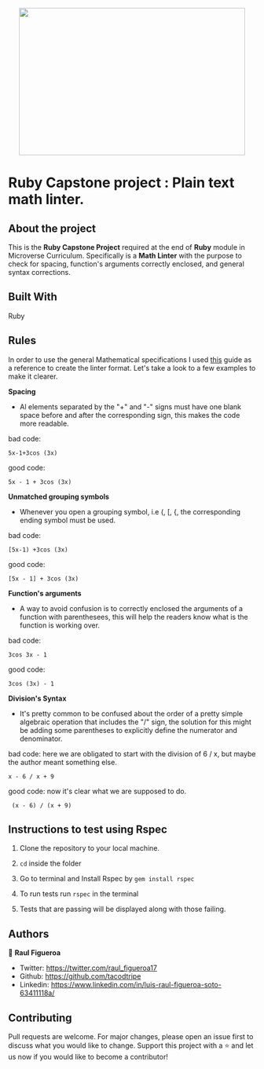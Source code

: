 <p align="center">
  <img width="460" height="300" src="img/microverse-logo.jpg">
</p>

# Ruby Capstone project :  Plain text math linter.

## About the project
  This is the **Ruby Capstone Project** required at the end of **Ruby** module in Microverse Curriculum.
  Specifically is a **Math Linter** with the purpose to check for spacing, function's arguments correctly enclosed, and general syntax corrections.
## Built With
  Ruby
  
## Rules
In order to use the general Mathematical specifications I used [this](https://pages.uoregon.edu/ncp/Courses/MathInPlainTextEmail.html) guide as a reference to create the linter format. Let's take a look to a few examples to make it clearer.

**Spacing**
* Al elements separated by the "+" and "-" signs must have one blank space before and after the corresponding sign, this makes the code more readable.

bad code:
```
5x-1+3cos (3x)
```

good code:
```
5x - 1 + 3cos (3x)
```

**Unmatched grouping symbols**
* Whenever you open a grouping symbol, i.e (, [, {, the corresponding ending symbol must be used.

bad code:
```
[5x-1) +3cos (3x)
```

good code:
```
[5x - 1] + 3cos (3x)
```

**Function's arguments**
* A way to avoid confusion is to correctly enclosed the arguments of a function with parenthesees, this will help the readers know what is the function is working over.

bad code:
```
3cos 3x - 1
```

good code:
```
3cos (3x) - 1
```

**Division's Syntax**
* It's pretty common to be confused about the order of a pretty simple algebraic operation that includes the "/" sign, the solution for this might be adding some parentheses to explicitly define the numerator and denominator.

bad code: here we are obligated to start with the division of 6 / x, but maybe the author meant something else.
```
x - 6 / x + 9
```

good code: now it's clear what we are supposed to do.
```
 (x - 6) / (x + 9)
```

## Instructions to test using Rspec
1. Clone the repository to your local machine.

2. `cd` inside the folder

3. Go to terminal and Install Rspec by `gem install rspec`

4. To run tests run `rspec` in the terminal

5. Tests that are passing will be displayed along with those failing.

## Authors

👨 **Raul Figueroa**
- Twitter: https://twitter.com/raul_figueroa17
- Github: https://github.com/tacodtripe
- Linkedin: https://www.linkedin.com/in/luis-raul-figueroa-soto-63411118a/

## Contributing
Pull requests are welcome. For major changes, please open an issue first to discuss what you would like to change.
Support this project with a ⭐️ and let us now if you would like to become a contributor!
